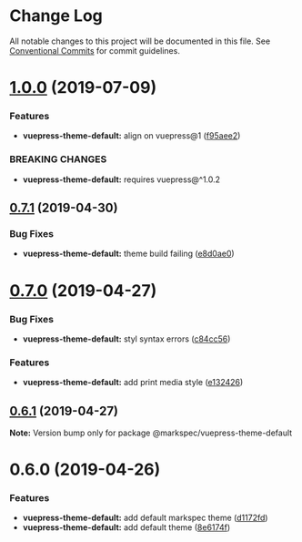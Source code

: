 # Change Log

All notable changes to this project will be documented in this file.
See [Conventional Commits](https://conventionalcommits.org) for commit guidelines.

# [1.0.0](https://github.com/stasson/markspec/compare/@markspec/vuepress-theme-default@0.7.1...@markspec/vuepress-theme-default@1.0.0) (2019-07-09)


### Features

* **vuepress-theme-default:** align on vuepress@1 ([f95aee2](https://github.com/stasson/markspec/commit/f95aee2))


### BREAKING CHANGES

* **vuepress-theme-default:** requires vuepress@^1.0.2





## [0.7.1](https://github.com/stasson/markspec/compare/@markspec/vuepress-theme-default@0.7.0...@markspec/vuepress-theme-default@0.7.1) (2019-04-30)


### Bug Fixes

* **vuepress-theme-default:** theme build failing ([e8d0ae0](https://github.com/stasson/markspec/commit/e8d0ae0))





# [0.7.0](https://github.com/stasson/markspec/compare/@markspec/vuepress-theme-default@0.6.1...@markspec/vuepress-theme-default@0.7.0) (2019-04-27)


### Bug Fixes

* **vuepress-theme-default:** styl syntax errors ([c84cc56](https://github.com/stasson/markspec/commit/c84cc56))


### Features

* **vuepress-theme-default:** add print media style ([e132426](https://github.com/stasson/markspec/commit/e132426))





## [0.6.1](https://github.com/stasson/markspec/compare/@markspec/vuepress-theme-default@0.6.0...@markspec/vuepress-theme-default@0.6.1) (2019-04-27)

**Note:** Version bump only for package @markspec/vuepress-theme-default





# 0.6.0 (2019-04-26)


### Features

* **vuepress-theme-default:** add default markspec theme ([d1172fd](https://github.com/stasson/markspec/commit/d1172fd))
* **vuepress-theme-default:** add default theme ([8e6174f](https://github.com/stasson/markspec/commit/8e6174f))
